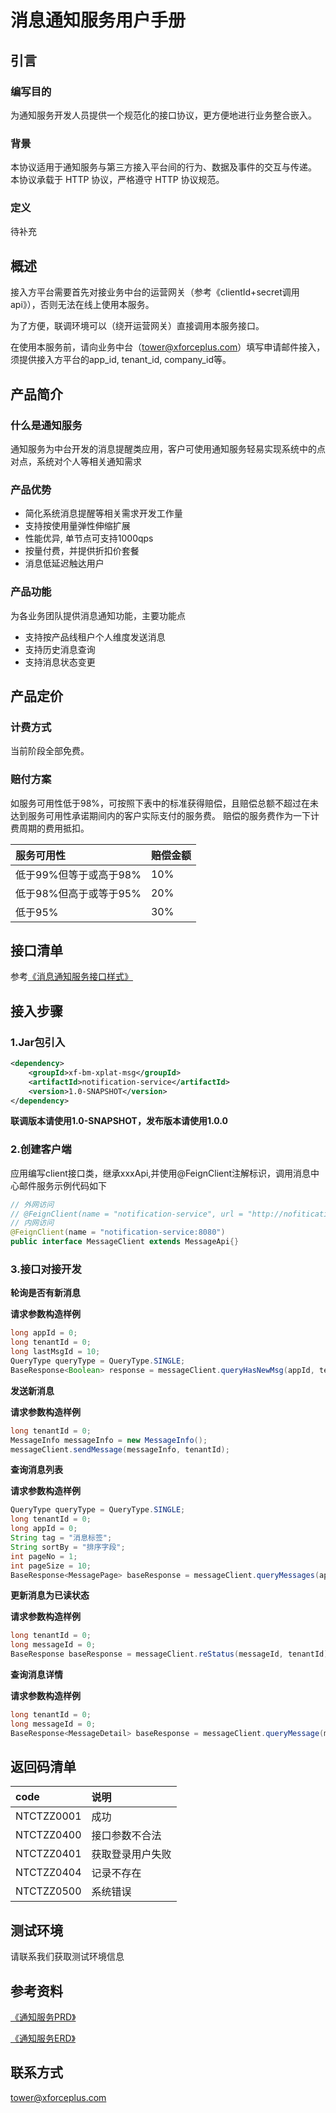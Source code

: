 # 消息通知服务用户手册

## 引言

### 编写目的

为通知服务开发人员提供一个规范化的接口协议，更方便地进行业务整合嵌入。

### 背景

本协议适用于通知服务与第三方接入平台间的行为、数据及事件的交互与传递。 本协议承载于 HTTP 协议，严格遵守 HTTP 协议规范。

### 定义

待补充

## 概述

接入方平台需要首先对接业务中台的运营网关（参考《clientId+secret调用api》），否则无法在线上使用本服务。

为了方便，联调环境可以（绕开运营网关）直接调用本服务接口。

在使用本服务前，请向业务中台（tower@xforceplus.com）填写申请邮件接入，须提供接入方平台的app_id, tenant_id, company_id等。

## 产品简介 

### 什么是通知服务

通知服务为中台开发的消息提醒类应用，客户可使用通知服务轻易实现系统中的点对点，系统对个人等相关通知需求

### 产品优势

+ 简化系统消息提醒等相关需求开发工作量
+ 支持按使用量弹性伸缩扩展
+ 性能优异, 单节点可支持1000qps
+ 按量付费，并提供折扣价套餐
+ 消息低延迟触达用户

### 产品功能
为各业务团队提供消息通知功能，主要功能点
+ 支持按产品线租户个人维度发送消息
+ 支持历史消息查询
+ 支持消息状态变更

## 产品定价

### 计费方式

当前阶段全部免费。
<!--
|  产品  | 定价维度 | 定价 |
|  :----  | :----  |:---- |
| 消息通知服务  | 单价|0.002元/次| 
| 消息通知服务 | 套餐 |100元/50,000次，1,000元/550,000次(9折)、10,000元/5,800,000次、100,000元/25,000,000次|
| 消息通知服务  | 优惠政策 |公司内部产品线接入前三位，按照所购套餐价8折计费，且提供免费资深工程师咨询服务，并协助接入；|
-->

### 赔付方案

如服务可用性低于98%，可按照下表中的标准获得赔偿，且赔偿总额不超过在未达到服务可用性承诺期间内的客户实际支付的服务费。
赔偿的服务费作为一下计费周期的费用抵扣。

|  服务可用性  | 赔偿金额 | 
|  :----  | :----  |
| 低于99%但等于或高于98%  | 10%|
| 低于98%但高于或等于95% | 20% |
| 低于95% | 30% |

## 接口清单

参考[《消息通知服务接口样式》](/docs/消息通知服务/消息通知服务接口样式.md)

## 接入步骤
### 1.Jar包引入

<!--XML-->
```xml
<dependency>
    <groupId>xf-bm-xplat-msg</groupId>
	<artifactId>notification-service</artifactId>
    <version>1.0-SNAPSHOT</version>
</dependency>
```
**联调版本请使用1.0-SNAPSHOT，发布版本请使用1.0.0**


### 2.创建客户端
应用编写client接口类，继承xxxApi,并使用@FeignClient注解标识，调用消息中心邮件服务示例代码如下
<!--Java-->
```java
// 外网访问
// @FeignClient(name = "notification-service", url = "http://nofitication-fat-svc.phoenix-t.xforceplus.com")
// 内网访问
@FeignClient(name = "notification-service:8080")
public interface MessageClient extends MessageApi{}
```

### 3.接口对接开发

**轮询是否有新消息**

**请求参数构造样例**
<!--Java-->
```java
long appId = 0;
long tenantId = 0;
long lastMsgId = 10;
QueryType queryType = QueryType.SINGLE;
BaseResponse<Boolean> response = messageClient.queryHasNewMsg(appId, tenantId, lastMsgId, queryType);
```

**发送新消息**

**请求参数构造样例**
<!--Java-->
```java
long tenantId = 0;
MessageInfo messageInfo = new MessageInfo();
messageClient.sendMessage(messageInfo, tenantId);
```

**查询消息列表**

**请求参数构造样例**
<!--Java-->
```java
QueryType queryType = QueryType.SINGLE;
long tenantId = 0;
long appId = 0;
String tag = "消息标签";
String sortBy = "排序字段";
int pageNo = 1;
int pageSize = 10;
BaseResponse<MessagePage> baseResponse = messageClient.queryMessages(appId, tenantId, queryType, tag, sortBy, pageNo, pageSize);
```

**更新消息为已读状态**

**请求参数构造样例**
<!--Java-->
```java
long tenantId = 0;
long messageId = 0;
BaseResponse baseResponse = messageClient.reStatus(messageId, tenantId);
```

**查询消息详情**

**请求参数构造样例**
<!--Java-->
```java
long tenantId = 0;
long messageId = 0;
BaseResponse<MessageDetail> baseResponse = messageClient.queryMessage(messageId, tenantId);
```



## 返回码清单

|  code   | 说明 | 
|  :----  |:----|
|NTCTZZ0001 |  成功 |
| NTCTZZ0400 |  接口参数不合法 |
| NTCTZZ0401 | 获取登录用户失败|
| NTCTZZ0404 |  记录不存在 |
| NTCTZZ0500 |  系统错误 |


## 测试环境

请联系我们获取测试环境信息

## 参考资料

[《通知服务PRD》](https://wiki.xforceplus.com/pages/viewpage.action?pageId=30021044)

[《通知服务ERD》](https://wiki.xforceplus.com/pages/viewpage.action?pageId=30027491)



## 联系方式
tower@xforceplus.com
